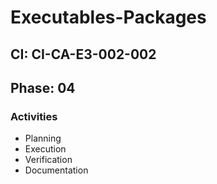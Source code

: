 # Executables-Packages

## CI: CI-CA-E3-002-002
## Phase: 04

### Activities
- Planning
- Execution
- Verification
- Documentation
